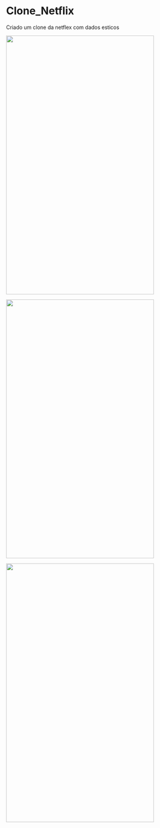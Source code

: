 # Clone_Netflix

Criado um clone da netflex com dados esticos

<img src="https://user-images.githubusercontent.com/70184804/158289839-55dcc8c1-318e-49ec-9902-51dd432cd03f.jpeg"
     width="400" height="700">
     
<img src="https://user-images.githubusercontent.com/70184804/158289956-b56f91d6-48cd-48ea-a988-09bd5b64e68d.jpeg"
 width="400" height="700">

<img src="https://user-images.githubusercontent.com/70184804/158290016-27ab139c-f72e-4dd4-8a6e-5440e71245f5.jpeg"
 width="400" height="700">
